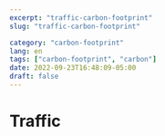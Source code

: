 ```yaml
---
excerpt: "traffic-carbon-footprint"
slug: "traffic-carbon-footprint"

category: "carbon-footprint"
lang: en
tags: ["carbon-footprint", "carbon"]
date: 2022-09-23T16:48:09-05:00
draft: false
---
```


# Traffic